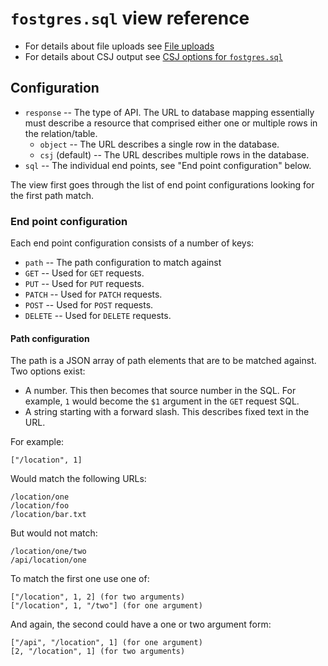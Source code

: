 # `fostgres.sql` view reference

* For details about file uploads see [File uploads](./File-uploads.md)
* For details about CSJ output see [CSJ options for `fostgres.sql`](./Fostgres-sql-view.csj.md)


## Configuration

* `response` -- The type of API. The URL to database mapping essentially must describe a resource that comprised either one or multiple rows in the relation/table.
    * `object` -- The URL describes a single row in the database.
    * `csj` (default) -- The URL describes multiple rows in the database.
* `sql` -- The individual end points, see "End point configuration" below.

The view first goes through the list of end point configurations looking for the first path match.


### End point configuration

Each end point configuration consists of a number of keys:

* `path` -- The path configuration to match against
* `GET` -- Used for `GET` requests.
* `PUT` -- Used for `PUT` requests.
* `PATCH` -- Used for `PATCH` requests.
* `POST` -- Used for `POST` requests.
* `DELETE` -- Used for `DELETE` requests.

#### Path configuration

The path is a JSON array of path elements that are to be matched against. Two options exist:

* A number. This then becomes that source number in the SQL. For example, `1` would become the `$1` argument in the `GET` request SQL.
* A string starting with a forward slash. This describes fixed text in the URL.

For example:

    ["/location", 1]

Would match the following URLs:

    /location/one
    /location/foo
    /location/bar.txt

But would not match:

    /location/one/two
    /api/location/one

To match the first one use one of:

    ["/location", 1, 2] (for two arguments)
    ["/location", 1, "/two"] (for one argument)

And again, the second could have a one or two argument form:

    ["/api", "/location", 1] (for one argument)
    [2, "/location", 1] (for two arguments)

